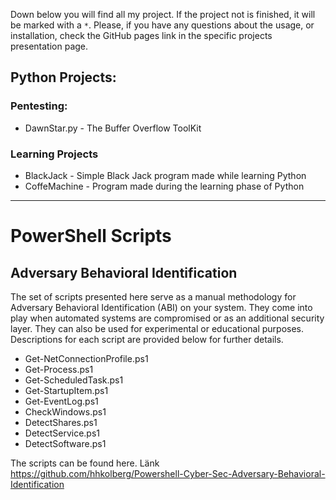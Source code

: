 
Down below you will find all my project. If the project not is finished, it will be marked with a `*`.
Please, if you have any questions about the usage, or installation, check the GitHub pages link in the specific projects presentation page.

## Python Projects: 

### Pentesting:
- DawnStar.py - The Buffer Overflow ToolKit

### Learning Projects
- BlackJack - Simple Black Jack program made while learning Python
- CoffeMachine - Program made during the learning phase of Python

-----------------
# PowerShell Scripts

## Adversary Behavioral Identification

The set of scripts presented here serve as a manual methodology for Adversary Behavioral Identification (ABI) on your system. They come into play when automated systems are compromised or as an additional security layer. They can also be used for experimental or educational purposes. Descriptions for each script are provided below for further details.

- Get-NetConnectionProfile.ps1
- Get-Process.ps1
- Get-ScheduledTask.ps1
- Get-StartupItem.ps1
- Get-EventLog.ps1
- CheckWindows.ps1
- DetectShares.ps1
- DetectService.ps1
- DetectSoftware.ps1

The scripts can be found here. Länk https://github.com/hhkolberg/Powershell-Cyber-Sec-Adversary-Behavioral-Identification



